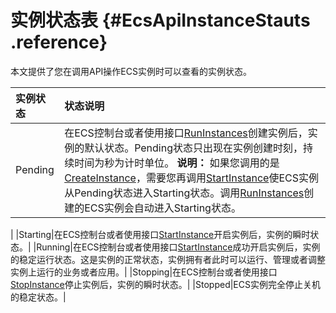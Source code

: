 # 实例状态表 {#EcsApiInstanceStauts .reference}

本文提供了您在调用API操作ECS实例时可以查看的实例状态。

|实例状态|状态说明|
|:---|:---|
|Pending|在ECS控制台或者使用接口[RunInstances](cn.zh-CN/API参考/实例/RunInstances.md#)创建实例后，实例的默认状态。Pending状态只出现在实例创建时刻，持续时间为秒为计时单位。 **说明：** 如果您调用的是[CreateInstance](cn.zh-CN/API参考/实例/CreateInstance.md#)，需要您再调用[StartInstance](cn.zh-CN/API参考/实例/StartInstance.md#)使ECS实例从Pending状态进入Starting状态。调用[RunInstances](cn.zh-CN/API参考/实例/RunInstances.md#)创建的ECS实例会自动进入Starting状态。

 |
|Starting|在ECS控制台或者使用接口[StartInstance](cn.zh-CN/API参考/实例/StartInstance.md#)开启实例后，实例的瞬时状态。|
|Running|在ECS控制台或者使用接口[StartInstance](cn.zh-CN/API参考/实例/StartInstance.md#)成功开启实例后，实例的稳定运行状态。这是实例的正常状态，实例拥有者此时可以运行、管理或者调整实例上运行的业务或者应用。|
|Stopping|在ECS控制台或者使用接口[StopInstance](cn.zh-CN/API参考/实例/StopInstance.md#)停止实例后，实例的瞬时状态。|
|Stopped|ECS实例完全停止关机的稳定状态。|

